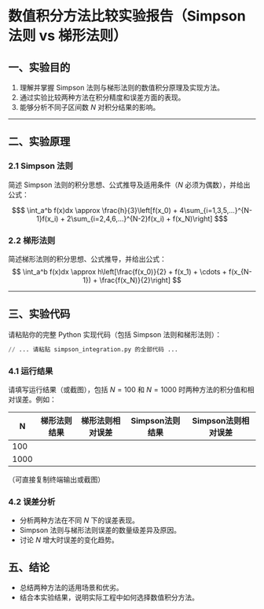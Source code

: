 # 数值积分方法比较实验报告（Simpson 法则 vs 梯形法则）

## 一、实验目的

1. 理解并掌握 Simpson 法则与梯形法则的数值积分原理及实现方法。
2. 通过实验比较两种方法在积分精度和误差方面的表现。
3. 能够分析不同子区间数 $N$ 对积分结果的影响。

---

## 二、实验原理

### 2.1 Simpson 法则

简述 Simpson 法则的积分思想、公式推导及适用条件（$N$ 必须为偶数），并给出公式：
```math
$ \int_a^b f(x)dx \approx \frac{h}{3}\left[f(x_0) + 4\sum_{i=1,3,5,...}^{N-1}f(x_i) + 2\sum_{i=2,4,6,...}^{N-2}f(x_i) + f(x_N)\right] $
```
### 2.2 梯形法则

简述梯形法则的积分思想、公式推导，并给出公式：
$$
\int_a^b f(x)dx \approx h\left[\frac{f(x_0)}{2} + f(x_1) + \cdots + f(x_{N-1}) + \frac{f(x_N)}{2}\right]
$$

---

## 三、实验代码

请粘贴你的完整 Python 实现代码（包括 Simpson 法则和梯形法则）：

```python
// ... 请粘贴 simpson_integration.py 的全部代码 ...
```
### 4.1 运行结果
请填写运行结果（或截图），包括 $N=100$ 和 $N=1000$ 时两种方法的积分值和相对误差。例如：

| N    | 梯形法则结果 | 梯形法则相对误差 | Simpson法则结果 | Simpson法则相对误差 |
|------|--------------|------------------|-----------------|--------------------|
| 100  |              |                  |                 |                    |
| 1000 |              |                  |                 |                    |


（可直接复制终端输出或截图）

### 4.2 误差分析
- 分析两种方法在不同 $N$ 下的误差表现。
- Simpson 法则与梯形法则误差的数量级差异及原因。
- 讨论 $N$ 增大时误差的变化趋势。

## 五、结论
- 总结两种方法的适用场景和优劣。
- 结合本实验结果，说明实际工程中如何选择数值积分方法。
